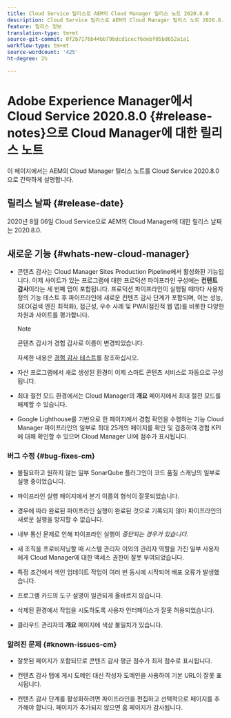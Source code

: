 ```yaml
---
title: Cloud Service 릴리스로 AEM의 Cloud Manager 릴리스 노트 2020.8.0
description: Cloud Service 릴리스로 AEM의 Cloud Manager 릴리스 노트 2020.8.0
feature: 릴리스 정보
translation-type: tm+mt
source-git-commit: 0f2b7176b44bb79bdcd1cecf6debf05bd652a1a1
workflow-type: tm+mt
source-wordcount: '425'
ht-degree: 2%

---
```



# Adobe Experience Manager에서 Cloud Service 2020.8.0 {#release-notes}으로 Cloud Manager에 대한 릴리스 노트

이 페이지에서는 AEM의 Cloud Manager 릴리스 노트를 Cloud Service 2020.8.0으로 간략하게 설명합니다.

## 릴리스 날짜 {#release-date}

2020년 8월 06일 Cloud Service으로 AEM의 Cloud Manager에 대한 릴리스 날짜는 2020.8.0.

## 새로운 기능 {#whats-new-cloud-manager}

* 콘텐츠 감사는 Cloud Manager Sites Production Pipeline에서 활성화된 기능입니다. 이제 사이트가 있는 프로그램에 대한 프로덕션 파이프라인 구성에는 **컨텐트 감사**&#x200B;이라는 세 번째 탭이 포함됩니다. 프로덕션 파이프라인이 실행될 때마다 사용자 정의 기능 테스트 후 파이프라인에 새로운 컨텐츠 감사 단계가 포함되며, 이는 성능, SEO(검색 엔진 최적화), 접근성, 우수 사례 및 PWA(점진적 웹 앱)를 비롯한 다양한 차원과 사이트를 평가합니다.


   >[!NOTE]
   >콘텐츠 감사가 경험 감사로 이름이 변경되었습니다.

   자세한 내용은 [경험 감사 테스트](/help/implementing/cloud-manager/experience-audit-testing.md)를 참조하십시오.

* 자산 프로그램에서 새로 생성된 환경이 이제 스마트 콘텐츠 서비스로 자동으로 구성됩니다.

* 최대 절전 모드 환경에서는 Cloud Manager의 **개요** 페이지에서 최대 절전 모드를 해제할 수 있습니다.

* Google Lighthouse를 기반으로 한 페이지에서 경험 확인을 수행하는 기능 Cloud Manager 파이프라인의 일부로 최대 25개의 페이지를 확인 및 검증하여 경험 KPI에 대해 확인할 수 있으며 Cloud Manager UI에 점수가 표시됩니다.

### 버그 수정 {#bug-fixes-cm}

* 불필요하고 원하지 않는 일부 SonarQube 플러그인이 코드 품질 스캐닝의 일부로 실행 중이었습니다.

* 파이프라인 실행 페이지에서 분기 이름의 형식이 잘못되었습니다.

* 경우에 따라 완료된 파이프라인 실행이 완료된 것으로 기록되지 않아 파이프라인의 새로운 실행을 방지할 수 없습니다.

* 내부 통신 문제로 인해 파이프라인 실행이 *중단되는 경우가 있습니다.*

* 새 조직을 프로비저닝할 때 시스템 관리자 이외의 관리자 역할을 가진 일부 사용자에게 Cloud Manager에 대한 액세스 권한이 잘못 부여되었습니다.

* 특정 조건에서 색인 업데이트 작업이 여러 번 동시에 시작되어 배포 오류가 발생했습니다.

* 프로그램 카드의 도구 설명이 일관되게 올바르지 않습니다.

* 삭제된 환경에서 작업을 시도하도록 사용자 인터페이스가 잘못 허용되었습니다.

* 클라우드 관리자의 **개요** 페이지에 색상 불일치가 있습니다.

### 알려진 문제 {#known-issues-cm}

* 잘못된 페이지가 포함되므로 콘텐츠 감사 평균 점수가 최저 점수로 표시됩니다.

* 컨텐츠 감사 탭에 게시 도메인 대신 작성자 도메인을 사용하여 기본 URL이 잘못 표시됩니다.

* 컨텐츠 감사 단계를 활성화하려면 파이프라인을 편집하고 선택적으로 페이지를 추가해야 합니다. 페이지가 추가되지 않으면 홈 페이지가 감사됩니다.